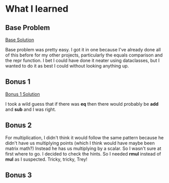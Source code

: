 # What I learned

## Base Problem

[Base Solution](https://github.com/djotaku/pythonmorsels/blob/42c02a8e0b2665f6a9d49f8860bbd34b3e67ea77/point/point.py)

Base problem was pretty easy. I got it in one because I've already done all of this before for my other projects, particularly the equals comparison and the repr function. I bet I could have done it neater using dataclasses, but I wanted to do it as best I could without looking anything up.

## Bonus 1

[Bonus 1 Solution](https://github.com/djotaku/pythonmorsels/blob/bbce2f4163a20e6f5c1e5f6511df12b0fc63aacf/point/point.py)

I took a wild guess that if there was __eq__ then there would probably be __add__ and __sub__ and I was right.

## Bonus 2



For multiplication, I didn't think it would follow the same pattern because he didn't have us multiplying points (which I think would have maybe been matrix math?) Instead he has us multiplying by a scalar. So I wasn't sure at first where to go. I decided to check the hints. So I needed __rmul__ instead of __mul__ as I suspected. Tricky, tricky, Trey!

## Bonus 3